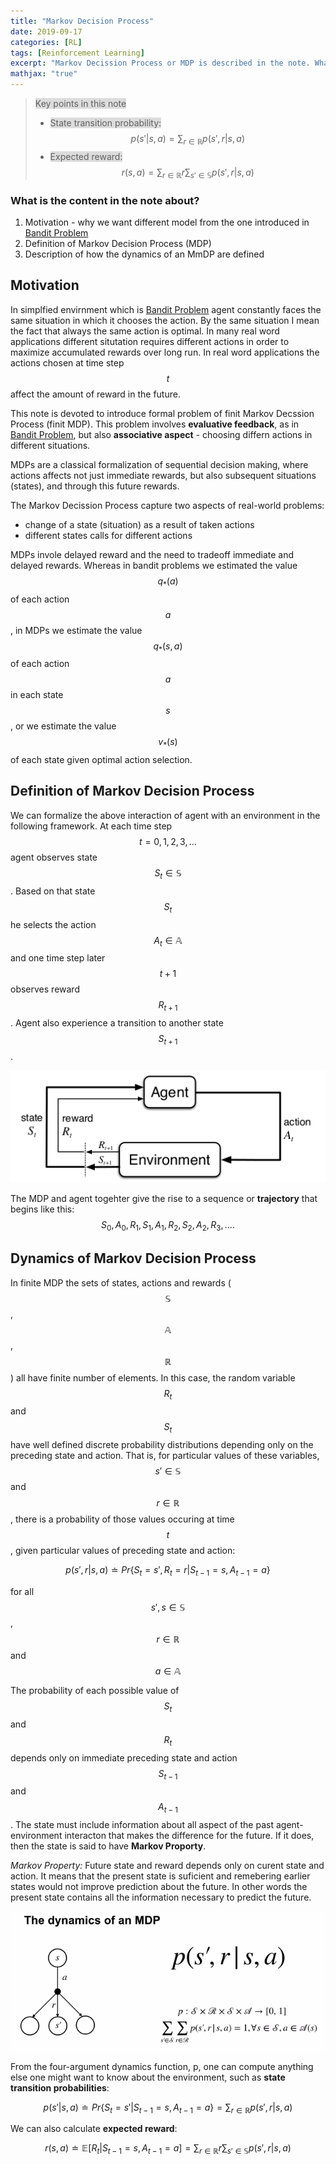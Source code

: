 ```yaml
---
title: "Markov Decision Process"
date: 2019-09-17
categories: [RL]
tags: [Reinforcement Learning]
excerpt: "Markov Decission Process or MDP is described in the note. What we can really benefit from having MDP available?"
mathjax: "true"
---
```


> <span style="background-color:gainsboro">Key points in this note</span>
> * <span style="background-color:gainsboro">State transition probability:</span>  
$$p(s'|s,a) = \sum_{r\in\mathbb{R}}p(s',r|s,a)$$
> * <span style="background-color:gainsboro">Expected reward:</span>  
$$r(s,a) = \sum_{r\in\mathbb{R}}r\sum_{s'\in\mathbb{S}}p(s',r|s,a)$$

### What is the content in the note about?
1. Motivation - why we want different model from the one introduced in [Bandit Problem](http://www.damiankolmas.com/rl/Bandit-problem/)
2. Definition of Markov Decision Process (MDP)
3. Description of how the dynamics of an MmDP are defined

## Motivation

In simplfied envirnment which is [Bandit Problem](http://www.damiankolmas.com/rl/Bandit-problem/) agent constantly faces the same situation in which it chooses the action. By the same situation I mean the fact that always the same action is optimal. In many real word applications different situtation requires different actions in order to maximize accumulated rewards over long run. In real word applications the actions chosen at time step $$t$$ affect the amount of reward in the future. 

This note is devoted to introduce formal problem of finit Markov Decssion Process (finit MDP). This problem involves **evaluative feedback**, as in [Bandit Problem](http://www.damiankolmas.com/rl/Bandit-problem/), but also **associative aspect** - choosing differn actions in different situations.

MDPs are a classical formalization of sequential decision making, where actions affects not just immediate rewards, but also subsequent situations (states), and through this future rewards.

The Markov Decission Process capture two aspects of real-world problems:
 - change of a state (situation) as a result of taken actions
 - different states calls for different actions 

MDPs invole delayed reward and the need to tradeoff immediate and delayed rewards. Whereas in bandit problems we estimated the value $$q_{*}(a)$$ of each action $$a$$, in MDPs we estimate the value $$q_{*}(s,a)$$ of each action $$a$$ in each state $$s$$, or we estimate the value $$v_{*}(s)$$ of each state given optimal action selection.

## Definition of Markov Decision Process

We can formalize the above interaction of agent with an environment in the following framework. At each time step $$t=0,1,2,3,...$$ agent observes state $$S_t\in\mathbb{S}$$. Based on that state $$S_t$$ he selects the action $$A_t\in\mathbb{A}$$ and one time step later $$t+1$$ observes reward $$R_{t+1}$$. Agent also experience a transition to another state $$S_{t+1}$$. 

![image](/images/MDP_framework_v1.png)

The MDP and agent togehter give the rise to a sequence or **trajectory** that begins like this:
$$S_0,A_0,R_1,S_1,A_1,R_2,S_2,A_2,R_3,....$$

## Dynamics of Markov Decision Process

In finite MDP the sets of states, actions and rewards ($$\mathbb{S}$$, $$\mathbb{A}$$, $$\mathbb{R}$$) all have finite number of elements. In this case, the random variable $$R_t$$ and $$S_t$$ have well defined discrete probability distributions depending only on the preceding state and action. That is, for particular values of these variables, $$s'\in\mathbb{S}$$ and $$r\in\mathbb{R}$$, there is a probability of those values occuring at time $$t$$, given particular values of preceding state and action:

$$p(s',r|s,a)\doteq Pr\{S_t=s',R_t=r | S_{t-1}=s, A_{t-1}=a \} $$

for all $$s',s\in\mathbb{S}$$, $$r\in\mathbb{R}$$ and $$a\in\mathbb{A}$$

The probability of each possible value of $$S_t$$ and $$R_t$$ depends only on immediate preceding state and action $$S_{t-1}$$ and $$A_{t-1}$$. The state must include information about all aspect of the past agent-environment interacton that makes the difference for the future. If it does, then the state is said to have **Markov Proporty**.

*Markov Property:*
Future state and reward depends only on curent state and action. It means that the present state is suficient and remebering earlier states would not improve prediction about the future. In other words the present state contains all the information necessary to predict the future.

![image](/images/Dynamics_of_MDP.png)

From the four-argument dynamics function, p, one can compute anything else one might want to know about the environment, such as **state transition probabilities**:

$$p(s'|s,a)\doteq Pr\{S_t=s'|S_{t-1}=s, A_{t-1}=a\}=\sum_{r\in\mathbb{R}}p(s',r|s,a)$$

We can also calculate **expected reward**:

$$r(s,a) \doteq \mathbb{E}[R_t | S_{t-1}=s, A_{t-1} = a ] = \sum_{r\in\mathbb{R}}r\sum_{s'\in\mathbb{S}}p(s',r|s,a)$$

